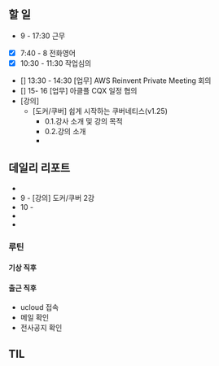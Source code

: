 ## 할 일
- 9 - 17:30 근무
- [x] 7:40 - 8 전화영어
- [x] 10:30 - 11:30 작업심의
- [] 13:30 - 14:30 [업무] AWS Reinvent Private Meeting 회의
- [] 15- 16 [업무] 아클플 CQX 일정 협의 
- [강의]
	- [도커/쿠버] 쉽게 시작하는 쿠버네티스(v1.25)
		- 0.1.강사 소개 및 강의 목적
		- 0.2.강의 소개
		- 
## 데일리 리포트
-
-  9 - [강의] 도커/쿠버 2강
- 10 - 
- 
- 

### 루틴
#### 기상 직후

#### 출근 직후
- ucloud 접속
- 메일 확인
- 전사공지 확인

## TIL

<!--stackedit_data:
eyJoaXN0b3J5IjpbMTgyNDEyODM3NywxODYzMjA1NzI4XX0=
-->